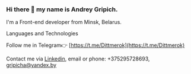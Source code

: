 ### Hi there 👋 my name is Andrey Gripich.
I'm a Front-end developer from Minsk, Belarus.

Languages and Technologies

Follow me in Telegram👉 [https://t.me/Dittmerok](https://t.me/Dittmerok)

Contact me via [Linkedin](https://www.linkedin.com/in/andrey-hrypich-571b4b193/), email or phone:
+375295728693,
gripicha@yandex.by

<!--
**DittmerOk/DittmerOk** is a ✨ _special_ ✨ repository because its `README.md` (this file) appears on your GitHub profile.

Here are some ideas to get you started:

- 🔭 I’m currently working on ...
- 🌱 I’m currently learning ...
- 👯 I’m looking to collaborate on ...
- 🤔 I’m looking for help with ...
- 💬 Ask me about ...
- 📫 How to reach me: ...
- 😄 Pronouns: ...
- ⚡ Fun fact: ...
-->
